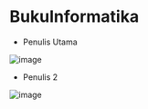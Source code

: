 # BukuInformatika

- Penulis Utama
  
![image](https://github.com/FarhanRizkiM/BukuInformatika/assets/110893795/239f88b9-471d-4c0c-aa3f-afa6b2d2deca)

- Penulis 2
  
![image](https://github.com/FarhanRizkiM/BukuInformatika/assets/110893795/bf122f93-a4c5-4800-a381-3cc974ce7efb)


